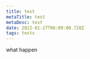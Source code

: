 ```yaml
---
title: test
metaTitle: test
metaDesc: test
date: 2022-01-27T06:09:00.728Z
tags: tests
---
```

what happen